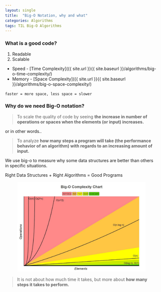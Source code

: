 ```yaml
---
layout: single
title:  "Big-O Notation, why and what"
categories: Algorithms
tags: TIL Big-O Algorithms
---
```


### What is a good code?

1. Readable
2. Scalable
- Speed - [Time Complexity]({{ site.url }}{{ site.baseurl }}/algorithms/big-o-time-complexity/)
- Memory - [Space Complexity]({{ site.url }}{{ site.baseurl }}/algorithms/big-o-space-complexity/)

`faster = more space, less space = slower`


### Why do we need Big-O notation?

> To scale the quality of code by seeing **the increase in number of operations or spaces when the elements (or input) increases.**

or in other words..

> To analyze **how many steps a program will take (the performance behavior of an algorithm) with regards to an increasing amount of input.**

We use big-o to measure why some data structures are better than others in specific situations.  

Right Data Structures + Right Algorithms = Good Programs

<!-- ![big-o_complexity_chart]({{ site.url }}{{ site.baseurl }}/assets/images/big-o_complexity_chart.jpeg){: .fill} -->

<!-- <img src="{{ site.url }}{{ site.baseurl }}/assets/images/big-o_complexity_chart.jpeg" alt="" class="half"> -->
<figure class="half">
    <a href="/assets/images/big-o_complexity_chart.jpeg"><img src="/assets/images/big-o_complexity_chart.jpeg"></a>
</figure>


> It is not about how much time it takes, but more about **how many steps it takes to perform.**

